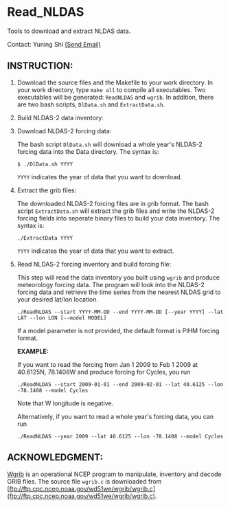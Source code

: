 Read_NLDAS
==========

Tools to download and extract NLDAS data.

Contact: Yuning Shi [(Send Email)](mailto:yshi@psu.edu)


INSTRUCTION:
------------

1. Download the source files and the Makefile to your work directory. In your work directory, type `make all` to compile all executables. Two executables will be generated: `ReadNLDAS` and `wgrib`. In addition, there are two bash scripts, `DlData.sh` and `ExtractData.sh`.

2. Build NLDAS-2 data inventory:
  1. Download NLDAS-2 forcing data:

     The bash script `DlData.sh` will download a whole year's NLDAS-2 forcing data into the Data directory.
     The syntax is:
     ~~~shell
     $ ./DlData.sh YYYY
     ~~~
  
     `YYYY` indicates the year of data that you want to download.
  
  2. Extract the grib files:
     
     The downloaded NLDAS-2 forcing files are in grib format. The bash script `ExtractData.sh` will extract the grib files and write the NLDAS-2 forcing fields into seperate binary files to build your data inventory.
     The syntax is:
     ~~~
     ./ExtractData YYYY
     ~~~
     `YYYY` indicates the year of data that you want to extract.

3. Read NLDAS-2 forcing inventory and build forcing file: 

   This step will read the data inventory you built using `wgrib` and produce meteorology forcing data.
   The program will look into the NLDAS-2 forcing data and retrieve the time series from the nearest NLDAS grid to your desired lat/lon location.
   ~~~
   ./ReadNLDAS --start YYYY-MM-DD --end YYYY-MM-DD [--year YYYY] --lat LAT --lon LON [--model MODEL]
   ~~~
   If a model parameter is not provided, the default format is PIHM forcing format.

   **EXAMPLE:**

   If you want to read the forcing from Jan 1 2009 to Feb 1 2009 at 40.6125N, 78.1408W and produce forcing for Cycles, you run
   ~~~
   ./ReadNLDAS --start 2009-01-01 --end 2009-02-01 --lat 40.6125 --lon -78.1408 --model Cycles
   ~~~
   Note that W longitude is negative.

   Alternatively, if you want to read a whole year's forcing data, you can run
   ~~~
   ./ReadNLDAS --year 2009 --lat 40.6125 --lon -78.1408 --model Cycles
   ~~~

ACKNOWLEDGMENT:
---------------
[Wgrib](http://www.cpc.ncep.noaa.gov/products/wesley/wgrib.html) is an operational NCEP program to manipulate, inventory and decode GRIB files.
The source file `wgrib.c` is downloaded from [ftp://ftp.cpc.ncep.noaa.gov/wd51we/wgrib/wgrib.c](ftp://ftp.cpc.ncep.noaa.gov/wd51we/wgrib/wgrib.c).

